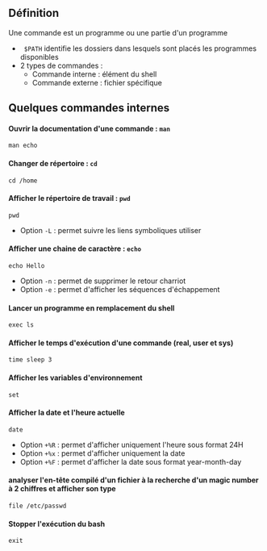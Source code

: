 ## Définition
Une commande est un programme ou une partie d'un programme
- ``` $PATH``` identifie les dossiers dans lesquels sont placés les programmes disponibles
- 2 types de commandes :
  - Commande interne : élément du shell
  - Commande externe : fichier spécifique

## Quelques commandes internes
#### Ouvrir la documentation d'une commande : ```man```
```
man echo
```
#### Changer de répertoire : ```cd```
```
cd /home
```
#### Afficher le répertoire de travail : ```pwd```
```
pwd
```
- Option ```-L``` : permet suivre les liens symboliques utiliser
#### Afficher une chaine de caractère : ```echo```
```
echo Hello
```
- Option ```-n``` : permet de supprimer le retour charriot
- Option ```-e``` : permet d'afficher les séquences d'échappement
#### Lancer un programme en remplacement du shell
```
exec ls
```
#### Afficher le temps d'exécution d'une commande (real, user et sys)
```
time sleep 3
```
#### Afficher les variables d'environnement
```
set
```
#### Afficher la date et l'heure actuelle
```
date
```
- Option ```+%R``` : permet d'afficher uniquement l'heure sous format 24H
- Option ```+%x``` : permet d'afficher uniquement la date
- Option ```+%F``` : permet d'afficher la date sous format year-month-day

#### analyser l'en-tête compilé d'un fichier à la recherche d'un magic number à 2 chiffres et afficher son type
```
file /etc/passwd 
```
#### Stopper l'exécution du bash
```
exit
```
